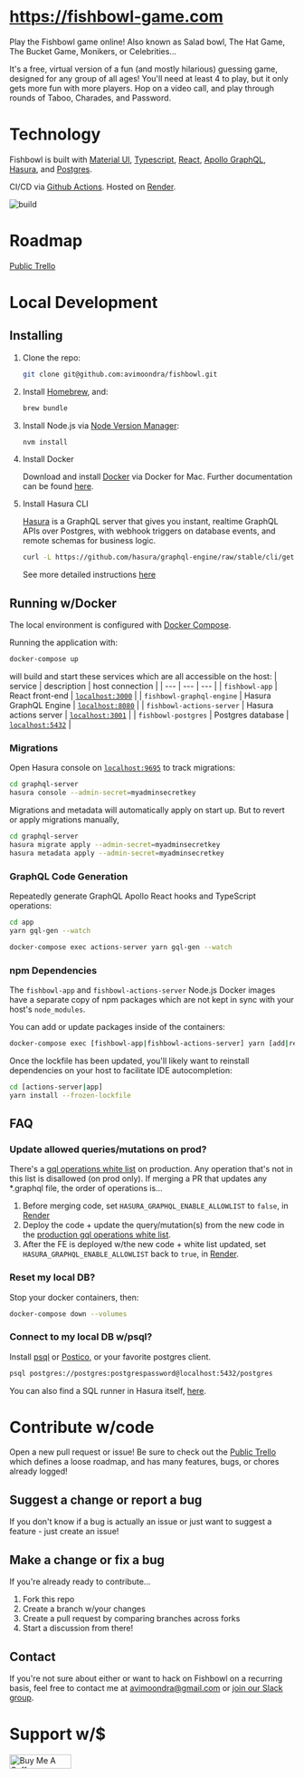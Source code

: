 # https://fishbowl-game.com

Play the Fishbowl game online! Also known as Salad bowl, The Hat Game, The Bucket Game, Monikers, or Celebrities...

It's a free, virtual version of a fun (and mostly hilarious) guessing game, designed for any group of all ages! You'll need at least 4 to play, but it only gets more fun with more players. Hop on a video call, and play through rounds of Taboo, Charades, and Password.

# Technology

Fishbowl is built with [Material UI](https://material-ui.com/), [Typescript](https://www.typescriptlang.org/), [React](https://reactjs.org/), [Apollo GraphQL](https://www.apollographql.com/), [Hasura](https://hasura.io/), and [Postgres](https://www.postgresql.org/).

CI/CD via [Github Actions](https://github.com/features/actions). Hosted on [Render](https://render.com/).

![build](https://github.com/avimoondra/fishbowl/workflows/build/badge.svg)

# Roadmap

[Public Trello](https://trello.com/b/xxUmKj7q/fishbowl-game)

# Local Development

## Installing

1. Clone the repo:

   ```bash
   git clone git@github.com:avimoondra/fishbowl.git
   ```

2. Install [Homebrew](https://brew.sh/), and:

   ```bash
   brew bundle
   ```

3. Install Node.js via [Node Version Manager](https://github.com/nvm-sh/nvm):

   ```bash
   nvm install
   ```

4. Install Docker

   Download and install [Docker](https://docs.docker.com/docker-for-mac/install/) via Docker for Mac. Further documentation can be found [here](https://docs.docker.com/engine/docker-overview/).

5. Install Hasura CLI

   [Hasura](https://hasura.io/) is a GraphQL server that gives you instant, realtime GraphQL APIs over Postgres, with webhook triggers on database events, and remote schemas for business logic.

   ```bash
   curl -L https://github.com/hasura/graphql-engine/raw/stable/cli/get.sh | bash
   ```

   See more detailed instructions [here](https://hasura.io/docs/1.0/graphql/manual/hasura-cli/install-hasura-cli.html)

## Running w/Docker

The local environment is configured with [Docker Compose](https://docs.docker.com/compose/).

Running the application with:

```bash
docker-compose up
```

will build and start these services which are all accessible on the host:
| service | description | host connection |
| --- | --- | --- |
| `fishbowl-app` | React front-end | [`localhost:3000`](http://localhost:3000/) |
| `fishbowl-graphql-engine` | Hasura GraphQL Engine | [`localhost:8080`](http://localhost:8080/) |
| `fishbowl-actions-server` | Hasura actions server | [`localhost:3001`](http://localhost:3001/) |
| `fishbowl-postgres` | Postgres database | [`localhost:5432`](http://localhost:5432/) |

### Migrations

Open Hasura console on [`localhost:9695`](http://localhost:9695/) to track migrations:

```bash
cd graphql-server
hasura console --admin-secret=myadminsecretkey
```

Migrations and metadata will automatically apply on start up. But to revert or apply migrations manually,

```bash
cd graphql-server
hasura migrate apply --admin-secret=myadminsecretkey
hasura metadata apply --admin-secret=myadminsecretkey
```

### GraphQL Code Generation

Repeatedly generate GraphQL Apollo React hooks and TypeScript operations:

```bash
cd app
yarn gql-gen --watch
```

```bash
docker-compose exec actions-server yarn gql-gen --watch
```

### npm Dependencies

The `fishbowl-app` and `fishbowl-actions-server` Node.js Docker images have a separate copy of npm packages which are not kept in sync with your host's `node_modules`.

You can add or update packages inside of the containers:

```bash
docker-compose exec [fishbowl-app|fishbowl-actions-server] yarn [add|remove|etc.] xyz-package
```

Once the lockfile has been updated, you'll likely want to reinstall dependencies on your host to facilitate IDE autocompletion:

```bash
cd [actions-server|app]
yarn install --frozen-lockfile
```

## FAQ

### Update allowed queries/mutations on prod?

There's a [gql operations white list](https://fishbowl-graphql.onrender.com/console/settings/allowed-queries) on production. Any operation that's not in this list is disallowed (on prod only). If merging a PR that updates any \*.graphql file, the order of operations is...

1. Before merging code, set `HASURA_GRAPHQL_ENABLE_ALLOWLIST` to `false`, in [Render](https://dashboard.render.com/web/srv-bqave7tp1qr5voljem1g/env)
2. Deploy the code + update the query/mutation(s) from the new code in the [production gql operations white list](https://fishbowl-graphql.onrender.com/console/settings/allowed-queries).
3. After the FE is deployed w/the new code + white list updated, set `HASURA_GRAPHQL_ENABLE_ALLOWLIST` back to `true`, in [Render](https://dashboard.render.com/web/srv-bqave7tp1qr5voljem1g/env).

### Reset my local DB?

Stop your docker containers, then:

```bash
docker-compose down --volumes
```

### Connect to my local DB w/psql?

Install [psql](https://www.postgresql.org/docs/9.3/app-psql.html) or [Postico](https://eggerapps.at/postico/), or your favorite postgres client.

```bash
psql postgres://postgres:postgrespassword@localhost:5432/postgres
```

You can also find a SQL runner in Hasura itself, [here](http://localhost:9695/data/sql).

# Contribute w/code

Open a new pull request or issue! Be sure to check out the [Public Trello](https://trello.com/b/xxUmKj7q/fishbowl-game) which defines a loose roadmap, and has many features, bugs, or chores already logged!

## Suggest a change or report a bug

If you don't know if a bug is actually an issue or just want to suggest a feature - just create an issue!

## Make a change or fix a bug

If you're already ready to contribute...

1. Fork this repo
2. Create a branch w/your changes
3. Create a pull request by comparing branches across forks
4. Start a discussion from there!

## Contact

If you're not sure about either or want to hack on Fishbowl on a recurring basis, feel free to contact me at [avimoondra@gmail.com](mailto:avimoondra@gmail.com) or [join our Slack group](https://join.slack.com/t/fishbowl-game/shared_invite/zt-dzi7puk6-Dpcg748SKqoBeRqZOfV7~g).

# Support w/\$

<a href="https://www.buymeacoffee.com/fishbowlgame" target="_blank"><img src="https://cdn.buymeacoffee.com/buttons/default-orange.png" alt="Buy Me A Coffee" style="height: 25.5px !important;width: 108.5px !important;" ></a>
